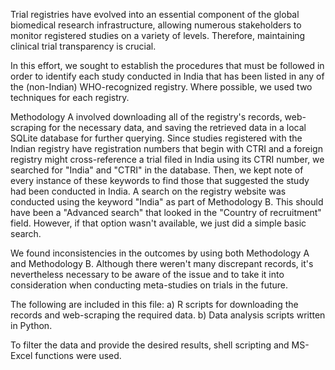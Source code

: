 Trial registries have evolved into an essential component of the global biomedical research infrastructure, allowing numerous stakeholders to monitor registered studies on a variety of levels. Therefore, maintaining clinical trial transparency is crucial.

In this effort, we sought to establish the procedures that must be followed in order to identify each study conducted in India that has been listed in any of the (non-Indian) WHO-recognized registry. Where possible, we used two techniques for each registry.

Methodology A involved downloading all of the registry's records, web-scraping for the necessary data, and saving the retrieved data in a local SQLite database for further querying. Since studies registered with the Indian registry have registration numbers that begin with CTRI and a foreign registry might cross-reference a trial filed in India using its CTRI number, we searched for "India" and "CTRI" in the database. Then, we kept note of every instance of these keywords to find those that suggested the study had been conducted in India. A search on the registry website was conducted using the keyword "India" as part of Methodology B. This should have been a "Advanced search" that looked in the "Country of recruitment" field. However, if that option wasn't available, we just did a simple basic search. 

We found inconsistencies in the outcomes by using both Methodology A and Methodology B. Although there weren't many discrepant records, it's nevertheless necessary to be aware of the issue and to take it into consideration when conducting meta-studies on trials in the future.

The following are included in this file: 
a) R scripts for downloading the records and web-scraping the required data.
b) Data analysis scripts written in Python.

To filter the data and provide the desired results, shell scripting and MS-Excel functions were used.
